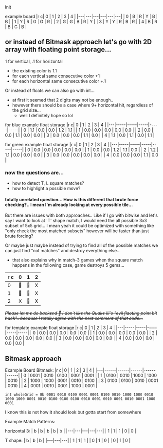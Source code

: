 init

example board
|r c| 0 | 1 | 2 | 3 | 4 |
|---|---|---|---|---|---|
| 0 | B | R | Y | B | B |
| 1 | Y | R | G | G | R |
| 2 | G | G | B | R | Y |
| 3 | Y | Y | R | B | R |
| 4 | B | R | B | G | B |

## or instead of Bitmask approach let's go with 2D array with floating point storage...

1 for vertical, .1 for horizontal
- the existing color is 1.1
- for each vertical same consecutive color +1
- for each horizontal same consecutive color +.1

Or instead of floats we can also go with int...
- at first it seemed that 2 digits may not be enough..
- however there should be a case where 9+ horizontal hit, regardless of the grid size...
  - well I definitely hope so lol

for blue example float storage 
|r c|  0  |  1  |  2  |  3  |  4  |
|---|-----|-----|-----|-----|-----|
| 0 | 1.1 | 0.0 | 0.0 | 1.2 | 1.1 |
| 1 | 0.0 | 0.0 | 0.0 | 0.0 | 0.0 |
| 2 | 0.0 | 0.0 | 1.1 | 0.0 | 0.0 |
| 3 | 0.0 | 0.0 | 0.0 | 1.1 | 0.0 |
| 4 | 1.1 | 0.0 | 1.1 | 0.0 | 1.1 |

for green example float storage 
|r c|  0  |  1  |  2  |  3  |  4  |
|---|-----|-----|-----|-----|-----|
| 0 | 0.0 | 0.0 | 0.0 | 0.0 | 0.0 |
| 1 | 0.0 | 0.0 | 1.2 | 1.1 | 0.0 |
| 2 | 1.2 | 1.1 | 0.0 | 0.0 | 0.0 |
| 3 | 0.0 | 0.0 | 0.0 | 0.0 | 0.0 |
| 4 | 0.0 | 0.0 | 0.0 | 1.1 | 0.0 |

### now the questions are...
-  how to detect T, L square matches?
-  how to highlight a possible move?

#### totally unrelated question... How is this different that brute force checking?.. I mean I'm already looking at every possible tile...
But there are issues with both approaches.. Like if I go with bitwise and let's say I want to look at 'T' shape match, I would need the all possible 3x3 subset of 5x5 grid...
I mean yeah it could be optimized with something like "only check the most matched subsets" however will be faster than just brute forcing?

Or maybe just maybe instead of trying to find all of the possible matches we can just find "not matches" and destroy everything else...
- that also explains why in match-3 games when the square match happens in the following case, game destroys 5 gems...

|r c| 0 | 1 | 2 |
|---|---|---|---|
| 0 | 🔷 | 🔷 | X |
| 1 | 🔷 | 🔷 | X |
| 2 | X | 🔷 | X |



~~_Please let me do backend 🙏 I don't like the Quake III's "evil flaoting point bit hack".. because I totally agree with the next comment of that code..._~~

for template example float storage 
|r c|  0  |  1  |  2  |  3  |  4  |
|---|-----|-----|-----|-----|-----|
| 0 | 0.0 | 0.0 | 0.0 | 0.0 | 0.0 |
| 1 | 0.0 | 0.0 | 0.0 | 0.0 | 0.0 |
| 2 | 0.0 | 0.0 | 0.0 | 0.0 | 0.0 |
| 3 | 0.0 | 0.0 | 0.0 | 0.0 | 0.0 |
| 4 | 0.0 | 0.0 | 0.0 | 0.0 | 0.0 |

## Bitmask approach

Example Board Bitmask:
|r c| 0    | 1    | 2    | 3    | 4    |
|---|------|------|------|------|------|
| 0 | 0001 | 0010 | 0100 | 0001 | 0001 |
| 1 | 0100 | 0010 | 1000 | 1000 | 0010 |
| 2 | 1000 | 1000 | 0001 | 0010 | 0100 |
| 3 | 0100 | 0100 | 0010 | 0001 | 0010 |
| 4 | 0001 | 0010 | 0001 | 1000 | 0001 |

```
int wholeGrid = 0b 0001 0010 0100 0001 0001 0100 0010 1000 1000 0010 1000 1000 0001 0010 0100 0100 0100 0010 0001 0010 0001 0010 0001 1000 0001
```

I know this is not how it should look but gotta start from somewhere

Example Match Patterns:

horizontal 3:
| b | b | b | b | b |
|---|---|---|---|---|
| 1 | 1 | 1 | 0 | 0 |

T shape:
| b | b | b |
|---|---|---|
| 1 | 1 | 1 |
| 0 | 1 | 0 |
| 0 | 1 | 0 |
